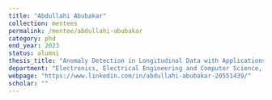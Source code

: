 ```yaml
---
title: "Abdullahi Abubakar"
collection: mentees
permalink: /mentee/abdullahi-abubakar
category: phd
end_year: 2023
status: alumni
thesis_title: "Anomaly Detection in Longitudinal Data with Applications in Cloud Computing and Healthcare"
department: "Electronics, Electrical Engineering and Computer Science, Queen's University Belfast (co-advised with Peter Kilpatrick, Tai Son Mai, Vien Ngo)"
webpage: "https://www.linkedin.com/in/abdullahi-abubakar-20551439/"
scholar: ""
---
```

